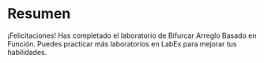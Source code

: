 # Resumen

¡Felicitaciones! Has completado el laboratorio de Bifurcar Arreglo Basado en Función. Puedes practicar más laboratorios en LabEx para mejorar tus habilidades.

